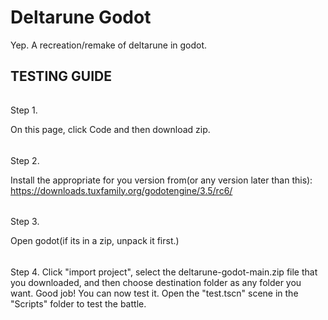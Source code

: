 Deltarune Godot
======

Yep. A recreation/remake of deltarune in godot.

TESTING GUIDE
------

######
Step 1.

On this page, click Code and then download zip.
######
Step 2.

Install the appropriate for you version from(or any version later than this):
https://downloads.tuxfamily.org/godotengine/3.5/rc6/

######
Step 3.

Open godot(if its in a zip, unpack it first.)

######
Step 4.
Click "import project", select the deltarune-godot-main.zip file that you downloaded, and then choose destination folder as any folder you want. Good job! You can now test it. Open the "test.tscn" scene in the "Scripts" folder to test the battle.
